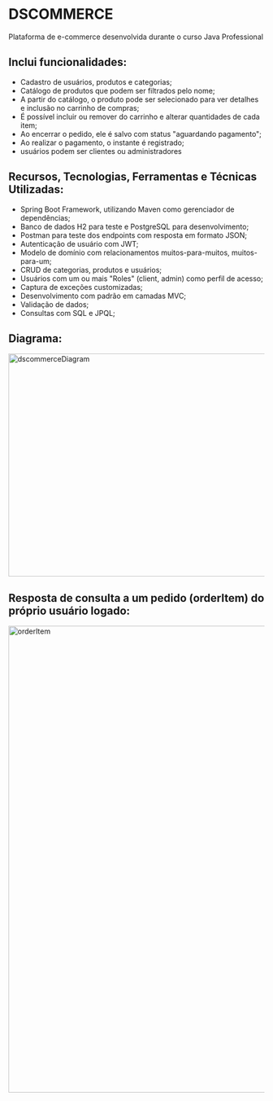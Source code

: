 # DSCOMMERCE
Plataforma de e-commerce desenvolvida durante o curso Java Professional

## Inclui funcionalidades:
- Cadastro de usuários, produtos e categorias;
- Catálogo de produtos que podem ser filtrados pelo nome;
- A partir do catálogo, o produto pode ser selecionado para ver detalhes e inclusão no carrinho de compras;
- É possível  incluir ou remover do carrinho e alterar quantidades de cada item;
- Ao encerrar o pedido, ele é salvo com status "aguardando pagamento";
- Ao realizar o pagamento, o instante é registrado;
- usuários podem ser clientes ou administradores

## Recursos, Tecnologias, Ferramentas e Técnicas Utilizadas:
- Spring Boot Framework, utilizando Maven como gerenciador de dependências;
- Banco de dados H2 para teste e PostgreSQL para desenvolvimento;
- Postman para teste dos endpoints com resposta em formato JSON;
- Autenticação de usuário com JWT;
- Modelo de domínio com relacionamentos muitos-para-muitos, muitos-para-um;
- CRUD de categorias, produtos e usuários;
- Usuários com um ou mais "Roles" (client, admin) como perfil de acesso;
- Captura de exceções customizadas;
- Desenvolvimento com padrão em camadas MVC;
- Validação de dados;
- Consultas com SQL e JPQL;

## Diagrama:
<img width="891" height="438" alt="dscommerceDiagram" src="https://github.com/user-attachments/assets/69425206-336c-4dc6-814f-7d36228e1bd1" />

## Resposta de consulta a um pedido (orderItem) do próprio usuário logado:
<img width="1504" height="917" alt="orderItem" src="https://github.com/user-attachments/assets/8b9d0192-2b7f-4f26-a16a-838a0d9131b1" />
